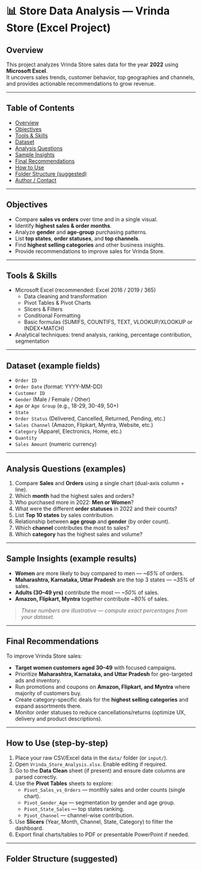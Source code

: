 # 📊 Store Data Analysis — Vrinda Store (Excel Project)

## Overview
This project analyzes Vrinda Store sales data for the year **2022** using **Microsoft Excel**.  
It uncovers sales trends, customer behavior, top geographies and channels, and provides actionable recommendations to grow revenue.

---

## Table of Contents
- [Overview](#overview)  
- [Objectives](#objectives)  
- [Tools & Skills](#tools--skills)  
- [Dataset](#dataset)  
- [Analysis Questions](#analysis-questions)  
- [Sample Insights](#sample-insights)  
- [Final Recommendations](#final-recommendations)  
- [How to Use](#how-to-use)  
- [Folder Structure (suggested)](#folder-structure-suggested)  
- [Author / Contact](#author--contact)

---

## Objectives
- Compare **sales vs orders** over time and in a single visual.
- Identify **highest sales & order months**.
- Analyze **gender** and **age-group** purchasing patterns.
- List **top states**, **order statuses**, and **top channels**.
- Find **highest selling categories** and other business insights.
- Provide recommendations to improve sales for Vrinda Store.

---

## Tools & Skills
- Microsoft Excel (recommended: Excel 2016 / 2019 / 365)
  - Data cleaning and transformation
  - Pivot Tables & Pivot Charts
  - Slicers & Filters
  - Conditional Formatting
  - Basic formulas (SUMIFS, COUNTIFS, TEXT, VLOOKUP/XLOOKUP or INDEX+MATCH)
- Analytical techniques: trend analysis, ranking, percentage contribution, segmentation

---

## Dataset (example fields)
- `Order ID`  
- `Order Date` (format: YYYY-MM-DD)  
- `Customer ID`  
- `Gender` (Male / Female / Other)  
- `Age` or `Age Group` (e.g., 18-29, 30-49, 50+)  
- `State`  
- `Order Status` (Delivered, Cancelled, Returned, Pending, etc.)  
- `Sales Channel` (Amazon, Flipkart, Myntra, Website, etc.)  
- `Category` (Apparel, Electronics, Home, etc.)  
- `Quantity`  
- `Sales Amount` (numeric currency)

---

## Analysis Questions (examples)
1. Compare **Sales** and **Orders** using a single chart (dual-axis column + line).  
2. Which **month** had the highest sales and orders?  
3. Who purchased more in 2022: **Men or Women**?  
4. What were the different **order statuses** in 2022 and their counts?  
5. List **Top 10 states** by sales contribution.  
6. Relationship between **age group** and **gender** (by order count).  
7. Which **channel** contributes the most to sales?  
8. Which **category** has the highest sales and volume?

---

## Sample Insights (example results)
- **Women** are more likely to buy compared to men — *~65%* of orders.  
- **Maharashtra, Karnataka, Uttar Pradesh** are the top 3 states — *~35%* of sales.  
- **Adults (30–49 yrs)** contribute the most — *~50%* of sales.  
- **Amazon, Flipkart, Myntra** together contribute ~*80%* of sales.  

> _These numbers are illustrative — compute exact percentages from your dataset._

---

## Final Recommendations
To improve Vrinda Store sales:
- **Target women customers aged 30–49** with focused campaigns.  
- Prioritize **Maharashtra, Karnataka, and Uttar Pradesh** for geo-targeted ads and inventory.  
- Run promotions and coupons on **Amazon, Flipkart, and Myntra** where majority of customers buy.  
- Create category-specific deals for the **highest selling categories** and expand assortments there.  
- Monitor order statuses to reduce cancellations/returns (optimize UX, delivery and product descriptions).

---

## How to Use (step-by-step)
1. Place your raw CSV/Excel data in the `data/` folder (or `input/`).  
2. Open `Vrinda_Store_Analysis.xlsx`. Enable editing if required.  
3. Go to the **Data Clean** sheet (if present) and ensure date columns are parsed correctly.  
4. Use the **Pivot Tables** sheets to explore:
   - `Pivot_Sales_vs_Orders` — monthly sales and order counts (single chart).  
   - `Pivot_Gender_Age` — segmentation by gender and age group.  
   - `Pivot_State_Sales` — top states ranking.  
   - `Pivot_Channel` — channel-wise contribution.  
5. Use **Slicers** (Year, Month, Channel, State, Category) to filter the dashboard.  
6. Export final charts/tables to PDF or presentable PowerPoint if needed.

---

## Folder Structure (suggested)
